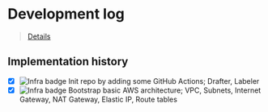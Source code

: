 # Development log
> [Details](https://github.com/orgs/Smile2Buy/projects/1)

## Implementation history
- [x] ![Infra badge](https://img.shields.io/badge/infra-7B42BC) Init repo by adding some GitHub Actions; Drafter, Labeler
- [x] ![Infra badge](https://img.shields.io/badge/infra-7B42BC) Bootstrap basic AWS architecture; VPC, Subnets, Internet Gateway, NAT Gateway, Elastic IP, Route tables
